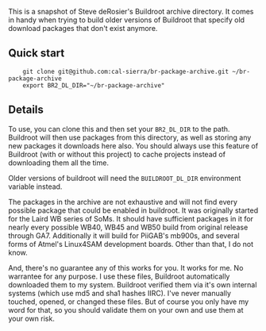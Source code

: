 This is a snapshot of Steve deRosier's Buildroot archive directory. It comes
in handy when trying to build older versions of Buildroot that specify old
download packages that don't exist anymore.

Quick start
-----------

        git clone git@github.com:cal-sierra/br-package-archive.git ~/br-package-archive
        export BR2_DL_DIR="~/br-package-archive"


Details
-------

To use, you can clone this and then set your `BR2_DL_DIR` to the path. Buildroot
will then use packages from this directory, as well as storing any new packages
it downloads here also. You should always use this feature of Buildroot (with
or without this project) to cache projects instead of downloading them all the
time.

Older versions of buildroot will need the `BUILDROOT_DL_DIR` environment
variable instead.

The packages in the archive are not exhaustive and will not find every possible
package that could be enabled in buildroot. It was originally started for the
Laird WB series of SoMs. It should have sufficient packages in it for nearly
every possible WB40, WB45 and WB50 build from original release through GA7.
Additionally it will build for PiiGAB's mb900s, and several forms of Atmel's
Linux4SAM development boards. Other than that, I do not know.

And, there's no guarantee any of this works for you. It works for me. No
warrantee for any purpose. I use these files, Buildroot automatically downloaded
them to my system. Buildroot verified them via it's own internal systems (which
use md5 and sha1 hashes IIRC). I've never manually touched, opened, or changed
these files. But of course you only have my word for that, so you should
validate them on your own and use them at your own risk.
